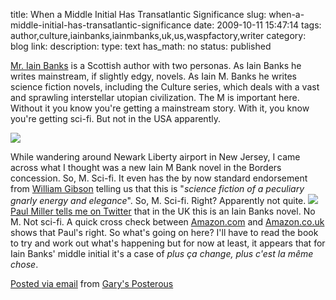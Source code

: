 title: When a Middle Initial Has Transatlantic Significance 
slug: when-a-middle-initial-has-transatlantic-significance
date: 2009-10-11 15:47:14
tags: author,culture,iainbanks,iainmbanks,uk,us,waspfactory,writer
category: blog
link: 
description: 
type: text
has_math: no
status: published

[Mr. Iain Banks](https://en.wikipedia.org/wiki/Iain_Banks "https://en.wikipedia.org/wiki/Iain_Banks") is a Scottish author with two personas. As Iain Banks he writes mainstream, if slightly edgy, novels. As Iain M. Banks he writes science fiction novels, including the Culture series, which deals with a vast and sprawling interstellar utopian civilization. The M is important here. Without it you know you're getting a mainstream story. With it, you know you're getting sci-fi. But not in the USA apparently.

![](https://posterous.com/getfile/files.posterous.com/vicchi/vwTvY1tONTltnoFfVCKI0rBFtCRPuG5HTmPW0QEteGLF1u6w6pSFnWJuUpN0/35467907.jpg)



<!-- TEASER_END -->


While wandering around Newark Liberty airport in New Jersey, I came across what I thought was a new Iain M Bank novel in the Borders concession. So, M. Sci-fi. It even has the by now standard endorsement from [William Gibson](https://www.williamgibsonbooks.com/ "https://www.williamgibsonbooks.com/") telling us that this is "*science fiction of a peculiary gnarly energy and elegance*".
So, M. Sci-fi. Right? Apparently not quite.
[![](https://posterous.com/getfile/files.posterous.com/vicchi/2twsLUT0E2CFWQ0VZKoQESbwnT5RrNm7HToXdTmGygeHvndSRSdqwJmRgxWE/Paul_Miller.jpg.scaled.500.jpg)](https://posterous.com/getfile/files.posterous.com/vicchi/P83DVASS9Rf8G2Htqs4dinIqE1imScQ8IASAjiDntosDYfGjvfZ5X5gBo7QX/Paul_Miller.jpg "https://posterous.com/getfile/files.posterous.com/vicchi/P83DVASS9Rf8G2Htqs4dinIqE1imScQ8IASAjiDntosDYfGjvfZ5X5gBo7QX/Paul_Miller.jpg")
[Paul Miller tells me on Twitter](https://twitter.com/PaulMiller/statuses/4784451977 "https://twitter.com/PaulMiller/statuses/4784451977") that in the UK this is an Iain Banks novel. No M. Not sci-fi. A quick cross check between [Amazon.com](https://www.amazon.com/Transition-Iain-M-Banks/dp/0316071986/ "https://www.amazon.com/Transition-Iain-M-Banks/dp/0316071986/") and [Amazon.co.uk](https://www.amazon.co.uk/Transition-Iain-Banks/dp/0316731072/ "https://www.amazon.co.uk/Transition-Iain-Banks/dp/0316731072/") shows that Paul's right. So what's going on here? I'll have to read the book to try and work out what's happening but for now at least, it appears that for Iain Banks' middle initial it's a case of *plus ça change, plus c'est la même chose*.






[Posted via email](https://posterous.com "https://posterous.com") from [Gary's Posterous](https://vicchi.posterous.com/when-a-middle-initial-has-transatlantic-signi "https://vicchi.posterous.com/when-a-middle-initial-has-transatlantic-signi")



